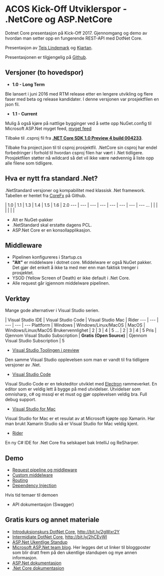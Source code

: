# ACOS Kick-Off Utviklerspor - .NetCore og ASP.NetCore

Dotnet Core presentasjon på Kick-Off 2017. Gjennomgang og demo av hvordan man setter opp en fungerende REST-API med DotNet Core.

Presentasjon av [Teis Lindemark](mailto:teis@acos.no) og [Kjartan](mailto:kjartan@acos.no).

Presentasjonen er tilgjengelig på [Github]().

## Versjoner (to hovedspor)

* **1.0 - Long Term**

Ble lansert i juni 2016 med RTM release etter en lengere utvikling og flere faser med beta og release kandidater. I denne versjonen var prosjektfilen en json fil.

* **1.1 - Current**

Mulig å også kjøre på nattlige bygginger ved å sette opp NuGet.config til Microsoft ASP.Net myget feed, [myget feed]()

Tilbake til .csproj fil fra [**.NET Core SDK 1.0 Preview 4 build 004233**](https://github.com/dotnet/core/blob/master/release-notes/preview4-download.md).

Tilbake fra project.json til til csproj prosjektfil. .NetCore sin csproj har endel forbedringer i forhold til hvordan csproj filen har vært i .Net tidligere. Prosjektfilen støtter nå wildcard så det vil ikke være nødvennig å liste opp alle filene som tidligere.

## Hva er nytt fra standard .Net?

.NetStandard versjoner og kompabilitet med klassisk .Net framework. Tabellen er hentet fra [CoreFx]() på Github.

 | 1.0 | 1.1 | 1.3 | 1.4 | 1.5 | 1.6 | 2.0
 --- | --- | --- | --- | --- | --- | --- | ---
 ... | | | | | | | 

* Alt er NuGet-pakker
* .NetStandard skal erstatte dagens PCL.
* ASP.Net Core er en konsollapplikasjon.

## Middleware

* Pipelinen konfigureres i Startup.cs
* **"Alt"** er middelware i dotnet core. Middelware er også NuGet pakker. Det gjør det enkelt å ikke ta med mer enn man faktisk trenger i prosjektet.
* YSOD (Yellow Screen of Death) er ikke default i .Net Core.
* Alle request går igjennom middelware pipelinen.

## Verktøy

Mange gode alternativer i Visual Studio serien.

 | Visual Studio IDE | Visual Studio Code | Visual Studio Mac | Rider
--- | --- | --- | --- | ---
Plattform | Windows | Windows/Linux/MacOS | MacOS | Windows/Linux/MacOS
Brukervennlighet | 2 | 3 | 4 | 5
... | 2 | 3 | 4 | 5
Pris | Gjennom Visual Studio Subscription | **Gratis (Open Source)** | Gjennom Visual Studio Subscription | 5

* [Visual Studio Toolingen i preview](https://www.visualstudio.com/vs/)

Den samme Visual Studio opplevelsen som man er vandt til fra tidligere versjoner av .Net.

* [Visual Studio Code](https://code.visualstudio.com)

Visual Studio Code er en teksteditor utviklet med [Electron]() rammeverket. En editor som er veldig lett å bygge på med utvidelser. Utvidelser som omnisharp, c# og mssql er et must og gjør opplevelsen veldig bra. Full debug support.

* [Visual Studio for Mac](https://www.visualstudio.com/vs/visual-studio-mac/)

Visual Studio for Mac er et resulat av at Microsoft kjøpte opp Xamarin. Har man brukt Xamarin Studio så er Visual Studio for Mac veldig kjent.

* [Rider](https://www.jetbrains.com/rider/?fromMenu)

En ny C# IDE for .Net Core fra selskapet bak IntelliJ og ReSharper.

## Demo

* [Request pipeline og middleware](./Demo//src/BasicDemo/README.md)
* [Custom middelware](./Demo/src/MiddelwareDemo/README.md)
* [Routing](./Demo/src/RoutingDemo/README.md)
* [Dependency Injection](./Demo/src/DIDemo/README.md)

Hvis tid temaer til demoen

* API dokumentasjon (Swagger)

## Gratis kurs og annet materiale

* [Introduksjonskurs DotNet Core](http://bit.ly/2gWxr2Y), http://bit.ly/2gWxr2Y
* [Intermidiate DotNet Core](http://bit.ly/2hCEvWl), http://bit.ly/2hCEvWl
* [ASP.Net Ukentlige Standup](http://live.asp.net)
* [Microsoft ASP.Net team blog](). Her legges det ut linker til bloggposter som blir dratt frem på den ukentlige standupen og mye annen informasjon.
* [ASP.Net dokumentasjon](http://docs.asp.net/)
* [.Net Core dokumentasjon]()